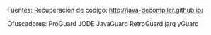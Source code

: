 Fuentes:
Recuperacion de código:
http://java-decompiler.github.io/

Ofuscadores:
ProGuard
JODE
JavaGuard
RetroGuard
jarg
yGuard
